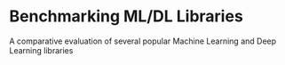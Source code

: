 # Benchmarking ML/DL Libraries
A comparative evaluation of several popular Machine Learning and Deep Learning libraries
